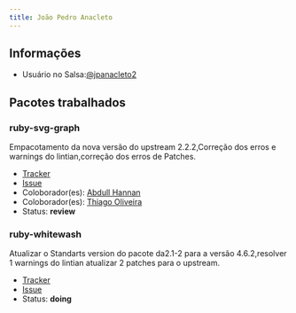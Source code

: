```yaml
---
title: João Pedro Anacleto
---
```


## Informações

- Usuário no Salsa:[@jpanacleto2](https://salsa.debian.org/jpanacleto2)

## Pacotes trabalhados

### ruby-svg-graph

Empacotamento da nova versão do upstream 2.2.2,Correção dos erros e warnings do lintian,correção dos erros de Patches.

- [Tracker](https://tracker.debian.org/pkg/ruby-svg-graph)
- [Issue](https://salsa.debian.org/debian-brasilia-team/docs/-/issues/71)
- Coloborador(es): [Abdull Hannan](https://salsa.debian.org/hannanhunny01)
- Coloborador(es): [Thiago Oliveira](https://salsa.debian.org/Thiab)
- Status: **review**


### ruby-whitewash

Atualizar o Standarts version do pacote da2.1-2 para a versão 4.6.2,resolver 1 warnings
do lintian atualizar 2 patches para o upstream.

- [Tracker](https://tracker.debian.org/pkg/ruby-whitewash)
- [Issue](https://salsa.debian.org/debian-brasilia-team/docs/-/issues/116)
- Status: **doing**